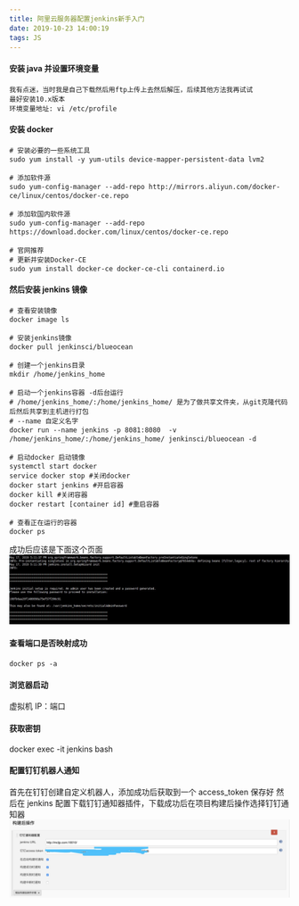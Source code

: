 ```yaml
---
title: 阿里云服务器配置jenkins新手入门
date: 2019-10-23 14:00:19
tags: JS
---
```


#### 安装 java 并设置环境变量

```
我有点迷，当时我是自己下载然后用ftp上传上去然后解压，后续其他方法我再试试
最好安装10.x版本
环境变量地址: vi /etc/profile
```

#### 安装 docker

```
# 安装必要的一些系统工具
sudo yum install -y yum-utils device-mapper-persistent-data lvm2

# 添加软件源
sudo yum-config-manager --add-repo http://mirrors.aliyun.com/docker-ce/linux/centos/docker-ce.repo

# 添加软国内软件源
sudo yum-config-manager --add-repo https://download.docker.com/linux/centos/docker-ce.repo

# 官网推荐
# 更新并安装Docker-CE
sudo yum install docker-ce docker-ce-cli containerd.io
```

#### 然后安装 jenkins 镜像

```
# 查看安装镜像
docker image ls

# 安装jenkins镜像
docker pull jenkinsci/blueocean

# 创建一个jenkins目录
mkdir /home/jenkins_home

# 启动一个jenkins容器 -d后台运行
# /home/jenkins_home/:/home/jenkins_home/ 是为了做共享文件夹，从git克隆代码后然后共享到主机进行打包
# --name 自定义名字
docker run --name jenkins -p 8081:8080  -v /home/jenkins_home/:/home/jenkins_home/ jenkinsci/blueocean -d

# 启动docker 启动镜像
systemctl start docker
service docker stop #关闭docker
docker start jenkins #开启容器
docker kill #关闭容器
docker restart [container id] #重启容器

# 查看正在运行的容器
docker ps
```

成功后应该是下面这个页面
![jenkins](jenkins/success.png)

#### 查看端口是否映射成功

`docker ps -a`

#### 浏览器启动

虚拟机 IP：端口

#### 获取密钥

docker exec -it jenkins bash

#### 配置钉钉机器人通知

首先在钉钉创建自定义机器人，添加成功后获取到一个 access_token 保存好
然后在 jenkins 配置下载钉钉通知器插件，下载成功后在项目构建后操作选择钉钉通知器
![jenkins](jenkins/action.png)
